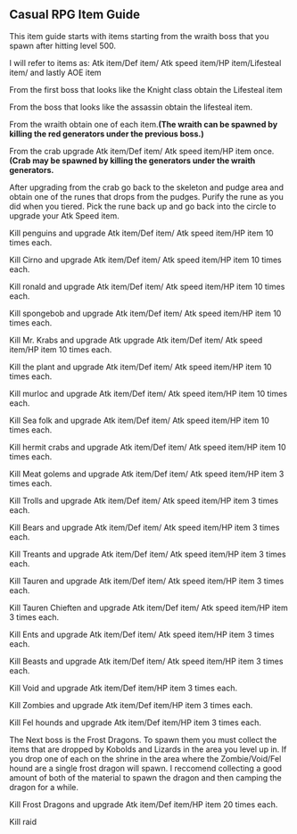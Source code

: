 ## Casual RPG Item Guide

This item guide starts with items starting from the wraith boss that you spawn after hitting level 500.

I will refer to items as: Atk item/Def item/ Atk speed item/HP item/Lifesteal item/ and lastly AOE item

From the first boss that looks like the Knight class obtain the Lifesteal item

From the boss that looks like the assassin obtain the lifesteal item.

From the wraith obtain one of each item.**(The wraith can be spawned by killing the red generators under the previous boss.)**

From the crab upgrade Atk item/Def item/ Atk speed item/HP item once.**(Crab may be spawned by killing the generators under the wraith generators.**

After upgrading from the crab go back to the skeleton and pudge area and obtain one of the runes that drops from the pudges. Purify the rune as you did when you tiered. Pick the rune back up and go back into the circle to upgrade your Atk Speed item.

Kill penguins and upgrade Atk item/Def item/ Atk speed item/HP item 10 times each.

Kill Cirno and upgrade Atk item/Def item/ Atk speed item/HP item 10 times each.

Kill ronald and upgrade Atk item/Def item/ Atk speed item/HP item 10 times each.

Kill spongebob and upgrade Atk item/Def item/ Atk speed item/HP item 10 times each.

Kill Mr. Krabs and upgrade Atk upgrade Atk item/Def item/ Atk speed item/HP item 10 times each.

Kill the plant and upgrade Atk item/Def item/ Atk speed item/HP item 10 times each.

Kill murloc and upgrade Atk item/Def item/ Atk speed item/HP item 10 times each.

Kill Sea folk and upgrade Atk item/Def item/ Atk speed item/HP item 10 times each.

Kill hermit crabs and upgrade Atk item/Def item/ Atk speed item/HP item 10 times each.

Kill Meat golems and upgrade Atk item/Def item/ Atk speed item/HP item 3 times each.

Kill Trolls and upgrade Atk item/Def item/ Atk speed item/HP item 3 times each.

Kill Bears and upgrade Atk item/Def item/ Atk speed item/HP item 3 times each.

Kill Treants and upgrade Atk item/Def item/ Atk speed item/HP item 3 times each.

Kill Tauren and upgrade Atk item/Def item/ Atk speed item/HP item 3 times each.

Kill Tauren Chieften and upgrade Atk item/Def item/ Atk speed item/HP item 3 times each.

Kill Ents and upgrade Atk item/Def item/ Atk speed item/HP item 3 times each.

Kill Beasts and upgrade Atk item/Def item/ Atk speed item/HP item 3 times each.

Kill Void and upgrade Atk item/Def item/HP item 3 times each.

Kill Zombies and upgrade Atk item/Def item/HP item 3 times each.

Kill Fel hounds and upgrade Atk item/Def item/HP item 3 times each.

The Next boss is the Frost Dragons. To spawn them you must collect the items that are dropped by Kobolds and Lizards in the area you level up in. If you drop one of each on the shrine in the area where the Zombie/Void/Fel hound are a single frost dragon will spawn. I reccomend collecting a good amount of both of the material to spawn the dragon and then camping the dragon for a while.

Kill Frost Dragons and upgrade Atk item/Def item/HP item 20 times each.

Kill raid




